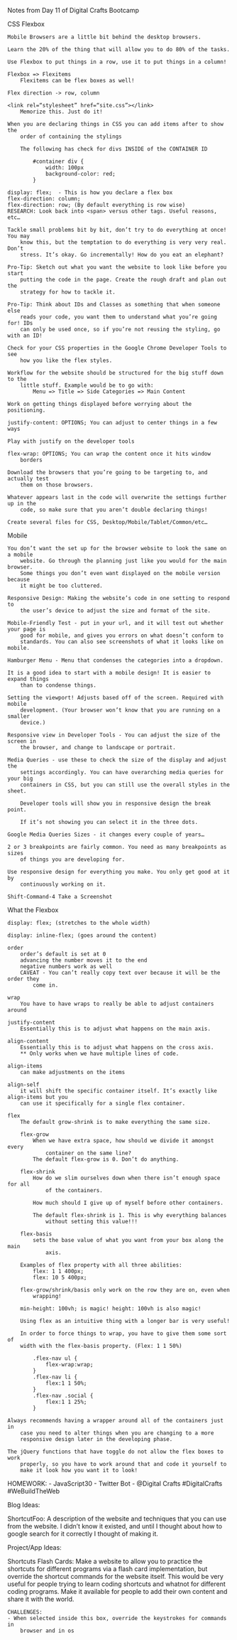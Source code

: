 Notes from Day 11 of Digital Crafts Bootcamp

CSS Flexbox

	Mobile Browsers are a little bit behind the desktop browsers. 

	Learn the 20% of the thing that will allow you to do 80% of the tasks.

	Use Flexbox to put things in a row, use it to put things in a column!

	Flexbox => Flexitems
		Flexitems can be flex boxes as well!

	Flex direction -> row, column

	<link rel=“stylesheet” href=“site.css”></link>
		Memorize this. Just do it!

	When you are declaring things in CSS you can add items after to show the
		order of containing the stylings

		The following has check for divs INSIDE of the CONTAINER ID

			#container div {
				width: 100px
				background-color: red;
			}

	display: flex;  - This is how you declare a flex box
	flex-direction: column;
	flex-direction: row; (By default everything is row wise) 
	RESEARCH: Look back into <span> versus other tags. Useful reasons, etc…

	Tackle small problems bit by bit, don’t try to do everything at once! You may
		know this, but the temptation to do everything is very very real. Don’t
		stress. It’s okay. Go incrementally! How do you eat an elephant?

	Pro-Tip: Sketch out what you want the website to look like before you start
		putting the code in the page. Create the rough draft and plan out the
		strategy for how to tackle it.

	Pro-Tip: Think about IDs and Classes as something that when someone else
		reads your code, you want them to understand what you’re going for! IDs
		can only be used once, so if you’re not reusing the styling, go with an ID!

	Check for your CSS properties in the Google Chrome Developer Tools to see
		how you like the flex styles.

	Workflow for the website should be structured for the big stuff down to the
		little stuff. Example would be to go with:
			Menu => Title => Side Categories => Main Content

	Work on getting things displayed before worrying about the positioning.

	justify-content: OPTIONS; You can adjust to center things in a few ways

	Play with justify on the developer tools

	flex-wrap: OPTIONS; You can wrap the content once it hits window
		borders

	Download the browsers that you’re going to be targeting to, and actually test
		them on those browsers.

	Whatever appears last in the code will overwrite the settings further up in the
		code, so make sure that you aren’t double declaring things!

	Create several files for CSS, Desktop/Mobile/Tablet/Common/etc…

Mobile

	You don’t want the set up for the browser website to look the same on a mobile
		website. Go through the planning just like you would for the main browser.
		Some things you don’t even want displayed on the mobile version because
		it might be too cluttered.

	Responsive Design: Making the website’s code in one setting to respond to
		the user’s device to adjust the size and format of the site.

	Mobile-Friendly Test - put in your url, and it will test out whether your page is
		good for mobile, and gives you errors on what doesn’t conform to
		standards. You can also see screenshots of what it looks like on mobile.

	Hamburger Menu - Menu that condenses the categories into a dropdown.

	It is a good idea to start with a mobile design! It is easier to expand things
		than to condense things.

	Setting the viewport! Adjusts based off of the screen. Required with mobile
		development. (Your browser won’t know that you are running on a smaller
		device.)

	Responsive view in Developer Tools - You can adjust the size of the screen in
		the browser, and change to landscape or portrait.

	Media Queries - use these to check the size of the display and adjust the
		settings accordingly. You can have overarching media queries for your big
		containers in CSS, but you can still use the overall styles in the sheet.
	
		Developer tools will show you in responsive design the break point.

		If it’s not showing you can select it in the three dots.

	Google Media Queries Sizes - it changes every couple of years…

	2 or 3 breakpoints are fairly common. You need as many breakpoints as sizes
		of things you are developing for.

	Use responsive design for everything you make. You only get good at it by
		continuously working on it.

	Shift-Command-4 Take a Screenshot

What the Flexbox

	display: flex; (stretches to the whole width)

	display: inline-flex; (goes around the content)

	order
		order’s default is set at 0
		advancing the number moves it to the end
		negative numbers work as well
		CAVEAT - You can’t really copy text over because it will be the order they
			come in.

	wrap
		You have to have wraps to really be able to adjust containers around

	justify-content
		Essentially this is to adjust what happens on the main axis.

	align-content
		Essentially this is to adjust what happens on the cross axis.
		** Only works when we have multiple lines of code.

	align-items
		can make adjustments on the items

	align-self
		it will shift the specific container itself. It’s exactly like align-items but you
		can use it specifically for a single flex container.

	flex
		The default grow-shrink is to make everything the same size.

		flex-grow
			When we have extra space, how should we divide it amongst every
				container on the same line?
			The default flex-grow is 0. Don’t do anything.

		flex-shrink
			How do we slim ourselves down when there isn’t enough space for all
				of the containers.

			How much should I give up of myself before other containers.

			The default flex-shrink is 1. This is why everything balances
				without setting this value!!!

		flex-basis
			sets the base value of what you want from your box along the main
				axis. 

		Examples of flex property with all three abilities:
			flex: 1 1 400px;
			flex: 10 5 400px;

		flex-grow/shrink/basis only work on the row they are on, even when
			wrapping!

		min-height: 100vh; is magic! height: 100vh is also magic!

		Using flex as an intuitive thing with a longer bar is very useful!

		In order to force things to wrap, you have to give them some sort of
		width with the flex-basis property. (Flex: 1 1 50%)

			.flex-nav ul {
				flex-wrap:wrap;
			}
			.flex-nav li {
				flex:1 1 50%;
			}
			.flex-nav .social {
				flex:1 1 25%;
			}

	Always recommends having a wrapper around all of the containers just in 
		case you need to alter things when you are changing to a more
		responsive design later in the developing phase.

	The jQuery functions that have toggle do not allow the flex boxes to work
		properly, so you have to work around that and code it yourself to
		make it look how you want it to look!


HOMEWORK:
	- JavaScript30
	- Twitter Bot - @Digital Crafts #DigitalCrafts #WeBuildTheWeb

Blog Ideas:

ShortcutFoo: A description of the website and techniques that you can use from the website. I didn’t know it existed, and until I thought about how to google search for it correctly I thought of making it.

Project/App Ideas:

Shortcuts Flash Cards: Make a website to allow you to practice the shortcuts for different programs via a flash card implementation, but override the shortcut commands for the website itself. This would be very useful for people trying to learn coding shortcuts and whatnot for different coding programs. Make it available for people to add their own content and share it with the world.

	CHALLENGES:
	- When selected inside this box, override the keystrokes for commands in
		browser and in os
